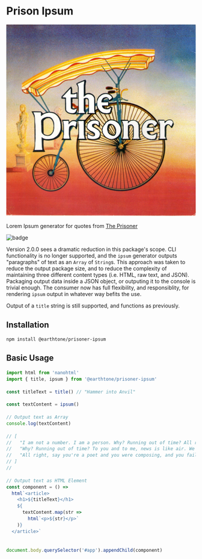 # Prison Ipsum

![logo](assets/The-Prisoner-Logo.jpg)

Lorem Ipsum generator for quotes from [The Prisoner](https://en.wikipedia.org/wiki/The_Prisoner)

![badge](https://travis-ci.org/earthtone/prisoner-ipsum.svg?branch=master)

Version 2.0.0 sees a dramatic reduction in this package's scope. CLI functionality is no longer supported, and the `ipsum` generator outputs "paragraphs" of text as an `Array` of `String`s. This approach was taken to reduce the output package size, and to reduce the complexity of maintaining three different content types (i.e. HTML, raw text, and JSON). Packaging output data inside a JSON object, or outputing it to the console is trivial enough. The consumer now has full flexibility, and responsiblity, for rendering `ipsum` output in whatever way befits the use.

Output of a `title` string is still supported, and functions as previously.

## Installation

```sh
npm install @earthtone/prisoner-ipsum
```


## Basic Usage

```js
import html from 'nanohtml'
import { title, ipsum } from '@earthtone/prisoner-ipsum'

const titleText = title() // "Hammer into Anvil"

const textContent = ipsum()

// Output text as Array
console.log(textContent)

// [
//   "I am not a number. I am a person. Why? Running out of time? All right, say you're a poet and you were composing, and you failed to hear Number Ten's greeting. To you and to me, news is like air. We breathe it deeply. We draw it from far and wide. Go to the Town Hall. The Citizens' Council promises help and advice for everyone. Which is? [The door closes behind Number Six as he leaves] Oh? Smile Rat.",
//   "Why? Running out of time? To you and to me, news is like air. We breathe it deeply. We draw it from far and wide. Which is? Oh? Rat. A star. You must be anvil or hammer. [about Number Six] Interesting fellow. Well done. I have several. No. Nor of being reduced.",
//   "All right, say you're a poet and you were composing, and you failed to hear Number Ten's greeting. Which is? Smile A star. And before I hand it over to my successor... Well done. I have several. Naturally. Humor is the very essence of a democratic society. [about Number Six] That one wouldn't drop his guard with his own grandmother! Yes, sir. I'm on my side."
// ]
//

// Output text as HTML Element
const component = () =>
  html`<article>
    <h1>${titleText}</h1>
    ${
      textContent.map(str =>
        html`<p>${str}</p>`
    )}
  </article>`


document.body.querySelector('#app').appendChild(component)
```
